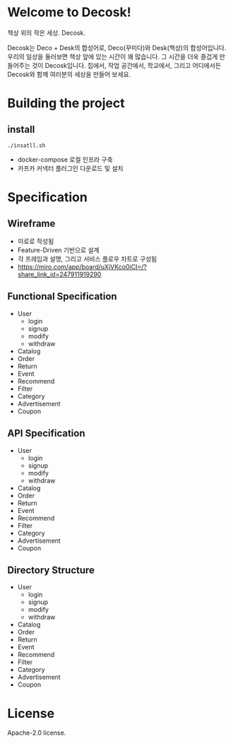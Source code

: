 # Welcome to Decosk!

책상 위의 작은 세상. Decosk.

Decosk는 Deco + Desk의 합성어로, Deco(꾸미다)와 Desk(책상)의 합성어입니다.
우리의 일상을 둘러보면 책상 앞에 있는 시간이 꽤 많습니다. 그 시간을 더욱 즐겁게 만들어주는 것이 Decosk입니다.
집에서, 작업 공간에서, 학교에서, 그리고 어디에서든 Decosk와 함께 여러분의 세상을 만들어 보세요.

# Building the project

## install

```
./insatll.sh
```
- docker-compose 로컬 인프라 구축
- 카프카 커넥터 플러그인 다운로드 및 설치

# Specification

## Wireframe

- 미로로 작성됨
- Feature-Driven 기반으로 설계
- 각 프레임과 설명, 그리고 서비스 플로우 차트로 구성됨
- https://miro.com/app/board/uXjVKco0iCI=/?share_link_id=247911919290 

## Functional Specification

- User
  - login
  - signup
  - modify
  - withdraw
- Catalog
- Order
- Return
- Event
- Recommend
- Filter
- Category
- Advertisement
- Coupon

## API Specification

- User
  - login
  - signup
  - modify
  - withdraw
- Catalog
- Order
- Return
- Event
- Recommend
- Filter
- Category
- Advertisement
- Coupon

## Directory Structure

- User
  - login
  - signup
  - modify
  - withdraw
- Catalog
- Order
- Return
- Event
- Recommend
- Filter
- Category
- Advertisement
- Coupon

# License

Apache-2.0 license.
